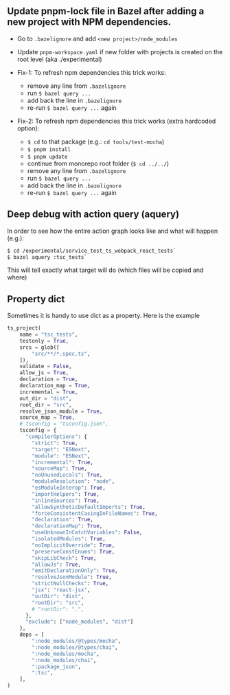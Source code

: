 ## Update pnpm-lock file in Bazel after adding a new project with NPM dependencies.

- Go to `.bazelignore` and add `<new project>/node_modules`
- Update `pnpm-workspace.yaml` if new folder with projects is created on the root level (aka ./experimental)

- Fix-1: To refresh npm dependencies this trick works:
  - remove any line from `.bazelignore`
  - run `$ bazel query ...`
  - add back the line in `.bazelignore`
  - re-run `$ bazel query ...` again

- Fix-2: To refresh npm dependencies this trick works (extra hardcoded option):
  - `$ cd` to that package (e.g.: `cd tools/test-mocha`)
  - `$ pnpm install`
  - `$ pnpm update`
  - continue from monorepo root folder (`$ cd ../../`)
  - remove any line from `.bazelignore`
  - run `$ bazel query ...`
  - add back the line in `.bazelignore`
  - re-run `$ bazel query ...` again

## Deep debug with action query (aquery)

In order to see how the entire action graph looks like and what will happen (e.g.):
```sh
$ cd /experimental/service_test_ts_webpack_react_tests`
$ bazel aquery :tsc_tests`
```

This will tell exactly what target will do (which files will be copied and where)

## Property dict

Sometimes it is handy to use dict as a property. Here is the example

```py
ts_project(
    name = "tsc_tests",
    testonly = True,
    srcs = glob([
        "src/**/*.spec.ts",
    ]),
    validate = False,
    allow_js = True,
    declaration = True,
    declaration_map = True,
    incremental = True,
    out_dir = "dist",
    root_dir = "src",
    resolve_json_module = True,
    source_map = True,
    # tsconfig = "tsconfig.json",
    tsconfig = {
      "compilerOptions": {
        "strict": True,
        "target": "ESNext",
        "module": "ESNext",
        "incremental": True,
        "sourceMap": True,
        "noUnusedLocals": True,
        "moduleResolution": "node",
        "esModuleInterop": True,
        "importHelpers": True,
        "inlineSources": True,
        "allowSyntheticDefaultImports": True,
        "forceConsistentCasingInFileNames": True,
        "declaration": True,
        "declarationMap": True,
        "useUnknownInCatchVariables": False,
        "isolatedModules": True,
        "noImplicitOverride": True,
        "preserveConstEnums": True,
        "skipLibCheck": True,
        "allowJs": True,
        "emitDeclarationOnly": True,
        "resolveJsonModule": True,
        "strictNullChecks": True,
        "jsx": "react-jsx",
        "outDir": "dist",
        "rootDir": "src",
        # "rootDir": ".",
      },
      "exclude": ["node_modules", "dist"]
    },
    deps = [
        ":node_modules/@types/mocha",
        ":node_modules/@types/chai",
        ":node_modules/mocha",
        ":node_modules/chai",
        ":package_json",
        ":tsc",
    ],
)
```
